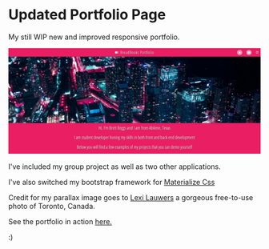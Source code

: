# Updated Portfolio Page
My still WIP new and improved responsive portfolio.

![](/assets/Preview.png)

I've included my group project as well as two other applications.

I've also switched my bootstrap framework for [Materialize Css](https://materializecss.com/about.html)


Credit for my parallax image goes to [Lexi Lauwers](https://www.pexels.com/photo/aerial-photo-of-city-2921140/) a gorgeous free-to-use photo of Toronto, Canada.

See the portfolio in action [here.](https://breadbooks.github.io/Portfolio-Page/)

:)
